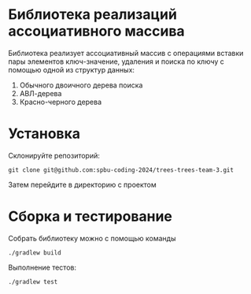 # Библиотека реализаций ассоциативного массива
Библиотека реализует ассоциативный массив с операциями
вставки пары элементов ключ-значение, удаления и поиска
по ключу с помощью одной из структур данных:
1. Обычного двоичного дерева поиска
2. АВЛ-дерева
3. Красно-черного дерева
# Установка
Склонируйте репозиторий:

```git clone git@github.com:spbu-coding-2024/trees-trees-team-3.git```

Затем перейдите в директорию с проектом
# Сборка и тестирование
Собрать библиотеку можно с помощью команды 

```./gradlew build```

Выполнение тестов:

```./gradlew test```
